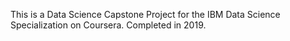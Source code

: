 This is a Data Science Capstone Project for the IBM Data Science Specialization on Coursera. Completed in 2019.
